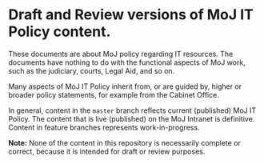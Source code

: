 # Draft and Review versions of MoJ IT Policy content.

These documents are about MoJ policy regarding IT resources.
The documents have nothing to do with the functional aspects of MoJ work,
such as the judiciary, courts, Legal Aid, and so on.

Many aspects of MoJ IT Policy inherit from, or are guided by, higher or broader policy
statements, for example from the Cabinet Office.

In general, content in the `master` branch reflects current (published) MoJ IT Policy.
The content that is live (published) on the MoJ Intranet is definitive.
Content in feature branches represents work-in-progress.

**Note:** None of the content in this repository is necessarily complete or correct,
because it is intended for draft or review purposes.